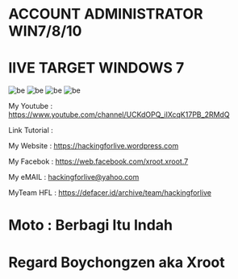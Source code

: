 # ACCOUNT ADMINISTRATOR WIN7/8/10

# lIVE TARGET WINDOWS 7
![be](https://raw.githubusercontent.com/boychongzen18/HACK-ACCOUNT-ADMINISTRATOR-WIN7-8-10/master/Screenshot_1.jpg)
![be](https://raw.githubusercontent.com/boychongzen18/HACK-ACCOUNT-ADMINISTRATOR-WIN7-8-10/master/Screenshot_2.jpg)
![be](https://raw.githubusercontent.com/boychongzen18/HACK-ACCOUNT-ADMINISTRATOR-WIN7-8-10/master/Screenshot_3.jpg)
![be](https://raw.githubusercontent.com/boychongzen18/HACK-ACCOUNT-ADMINISTRATOR-WIN7-8-10/master/Screenshot_4.jpg)

My Youtube    : https://www.youtube.com/channel/UCKdOPQ_iIXcqK17PB_2RMdQ

Link Tutorial : 

My Website    : https://hackingforlive.wordpress.com

My Facebok    : https://web.facebook.com/xroot.xroot.7

My eMAIL      : hackingforlive@yahoo.com

MyTeam HFL    : https://defacer.id/archive/team/hackingforlive

# Moto : Berbagi Itu Indah

# Regard Boychongzen aka Xroot
